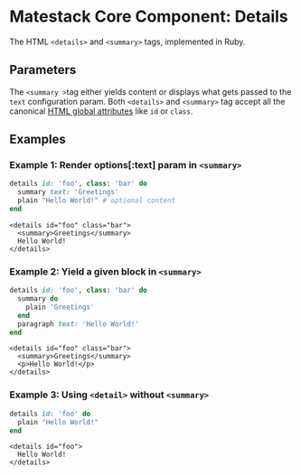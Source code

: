 # Matestack Core Component: Details

The HTML `<details>` and `<summary>` tags, implemented in Ruby.

## Parameters

The `<summary >`tag either yields content or displays what gets passed to the `text` configuration param. Both `<details>` and `<summary>` tag accept all the canonical [HTML global attributes](https://www.w3schools.com/tags/ref_standardattributes.asp) like `id` or `class`.

## Examples

### Example 1: Render options\[:text\] param in `<summary>`

```ruby
details id: 'foo', class: 'bar' do
  summary text: 'Greetings'
  plain "Hello World!" # optional content
end
```

```markup
<details id="foo" class="bar">
  <summary>Greetings</summary>
  Hello World!
</details>
```

### Example 2: Yield a given block in `<summary>`

```ruby
details id: 'foo', class: 'bar' do
  summary do
    plain 'Greetings'
  end
  paragraph text: 'Hello World!'
end
```

```markup
<details id="foo" class="bar">
  <summary>Greetings</summary>
  <p>Hello World!</p>
</details>
```

### Example 3: Using `<detail>` without `<summary>`

```ruby
details id: 'foo' do
  plain "Hello World!"
end
```

```markup
<details id="foo">
  Hello World!
</details>
```

